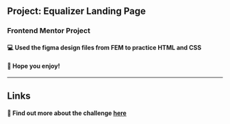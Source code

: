 ## **Project: Equalizer Landing Page**

### Frontend Mentor Project

#### :computer: Used the figma design files from FEM to practice HTML and CSS

#### :beers: Hope you enjoy!

<hr>

## Links

#### :link: Find out more about the challenge [here](https://www.frontendmentor.io/challenges/equalizer-landing-page-7VJ4gp3DE)
